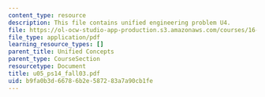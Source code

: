```yaml
---
content_type: resource
description: This file contains unified engineering problem U4.
file: https://ol-ocw-studio-app-production.s3.amazonaws.com/courses/16-01-unified-engineering-i-ii-iii-iv-fall-2005-spring-2006/b9fa0b3d66786b2e587283a7a90cb1fe_u05_ps14_fall03.pdf
file_type: application/pdf
learning_resource_types: []
parent_title: Unified Concepts
parent_type: CourseSection
resourcetype: Document
title: u05_ps14_fall03.pdf
uid: b9fa0b3d-6678-6b2e-5872-83a7a90cb1fe
---
```


